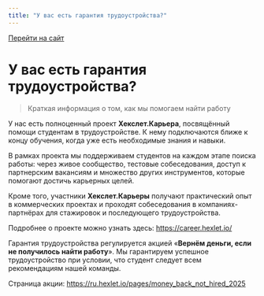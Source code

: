 ```yaml
---
title: "У вас есть гарантия трудоустройства?"
---
```


[Перейти на сайт](https://ru.hexlet.io)

# У вас есть гарантия трудоустройства?

> Краткая информация о том, как мы помогаем найти работу

У нас есть полноценный проект **Хекслет.Карьера**, посвящённый помощи студентам в трудоустройстве. К нему подключаются ближе к концу обучения, когда уже 
есть необходимые знания и навыки.

В рамках проекта мы поддерживаем студентов на каждом этапе поиска работы: через живое сообщество, тестовые собеседования, доступ к партнерским вакансиям и 
множество других инструментов, которые помогают достичь карьерных целей.

Кроме того, участники **Хекслет.Карьеры** получают практический опыт в коммерческих проектах и проходят собеседования в компаниях-партнёрах для стажировок и 
последующего трудоустройства.

Подробнее о проекте можно узнать здесь: https://career.hexlet.io/

Гарантия трудоустройства регулируется акцией «**Вернём деньги, если не получилось найти работу**». Мы гарантируем успешное трудоустройство при условии, 
что студент следует всем рекомендациям нашей команды.

Страница акции: https://ru.hexlet.io/pages/money_back_not_hired_2025
